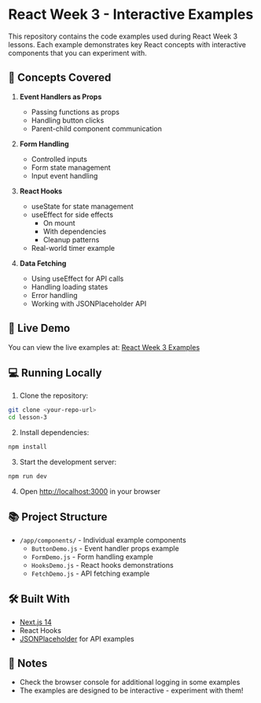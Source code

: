 # React Week 3 - Interactive Examples

This repository contains the code examples used during React Week 3 lessons. Each example demonstrates key React concepts with interactive components that you can experiment with.

## 🎯 Concepts Covered

1. **Event Handlers as Props**

    - Passing functions as props
    - Handling button clicks
    - Parent-child component communication

2. **Form Handling**

    - Controlled inputs
    - Form state management
    - Input event handling

3. **React Hooks**

    - useState for state management
    - useEffect for side effects
        - On mount
        - With dependencies
        - Cleanup patterns
    - Real-world timer example

4. **Data Fetching**
    - Using useEffect for API calls
    - Handling loading states
    - Error handling
    - Working with JSONPlaceholder API

## 🚀 Live Demo

You can view the live examples at: [React Week 3 Examples](https://your-deployment-url.vercel.app)

## 💻 Running Locally

1. Clone the repository:

```bash
git clone <your-repo-url>
cd lesson-3
```

2. Install dependencies:

```bash
npm install
```

3. Start the development server:

```bash
npm run dev
```

4. Open [http://localhost:3000](http://localhost:3000) in your browser

## 📚 Project Structure

-   `/app/components/` - Individual example components
    -   `ButtonDemo.js` - Event handler props example
    -   `FormDemo.js` - Form handling example
    -   `HooksDemo.js` - React hooks demonstrations
    -   `FetchDemo.js` - API fetching example

## 🛠 Built With

-   [Next.js 14](https://nextjs.org/)
-   React Hooks
-   [JSONPlaceholder](https://jsonplaceholder.typicode.com/) for API examples

## 📝 Notes

-   Check the browser console for additional logging in some examples
-   The examples are designed to be interactive - experiment with them!
